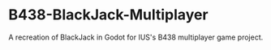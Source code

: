 # B438-BlackJack-Multiplayer
A recreation of BlackJack in Godot for IUS's B438 multiplayer game project.
